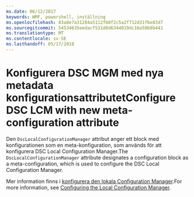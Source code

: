```yaml
---
ms.date: 06/12/2017
keywords: WMF, powershell, inställning
ms.openlocfilehash: 83a8e7a31284a5112fb0f2c5a2f712d31fbe83d7
ms.sourcegitcommit: 54534635eedacf531d8d6344019dc16a50b8b441
ms.translationtype: MT
ms.contentlocale: sv-SE
ms.lasthandoff: 05/17/2018
---
```

# <a name="configure-dsc-lcm-with-new-meta-configuration-attribute"></a><span data-ttu-id="6384d-102">Konfigurera DSC MGM med nya metadata konfigurationsattributet</span><span class="sxs-lookup"><span data-stu-id="6384d-102">Configure DSC LCM with new meta-configuration attribute</span></span>

<span data-ttu-id="6384d-103">Den `DscLocalConfigurationManager` attribut anger ett block med konfigurationen som en meta-konfiguration, som används för att konfigurera DSC Local Configuration Manager.</span><span class="sxs-lookup"><span data-stu-id="6384d-103">The `DscLocalConfigurationManager` attribute designates a configuration block as a meta-configuration, which is used to configure the DSC Local Configuration Manager.</span></span>

<span data-ttu-id="6384d-104">Mer information finns i [konfigurera den lokala Configuration Manager](https://msdn.microsoft.com/powershell/dsc/metaconfig).</span><span class="sxs-lookup"><span data-stu-id="6384d-104">For more information, see [Configuring the Local Configuration Manager](https://msdn.microsoft.com/powershell/dsc/metaconfig).</span></span>
